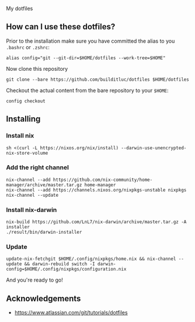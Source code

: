 My dotfiles

## How can I use these dotfiles?

Prior to the installation make sure you have committed the alias to you `.bashrc` or `.zshrc`:
```
alias config="git --git-dir=$HOME/dotfiles --work-tree=$HOME"
```

Now clone this repository
```
git clone --bare https://github.com/builditluc/dotfiles $HOME/dotfiles
```

Checkout the actual content from the bare repository to your `$HOME`:
```
config checkout
```

## Installing
### Install nix
```
sh <(curl -L https://nixos.org/nix/install) --darwin-use-unencrypted-nix-store-volume
```
### Add the right channel
```
nix-channel --add https://github.com/nix-community/home-manager/archive/master.tar.gz home-manager
nix-channel --add https://channels.nixos.org/nixpkgs-unstable nixpkgs
nix-channel --update
```

### Install nix-darwin
```
nix-build https://github.com/LnL7/nix-darwin/archive/master.tar.gz -A installer
./result/bin/darwin-installer
```

### Update
```
update-nix-fetchgit $HOME/.config/nixpkgs/home.nix && nix-channel --update && darwin-rebuild switch -I darwin-config=$HOME/.config/nixpkgs/configuration.nix
```

And you're ready to go!


## Acknowledgements

- https://www.atlassian.com/git/tutorials/dotfiles
